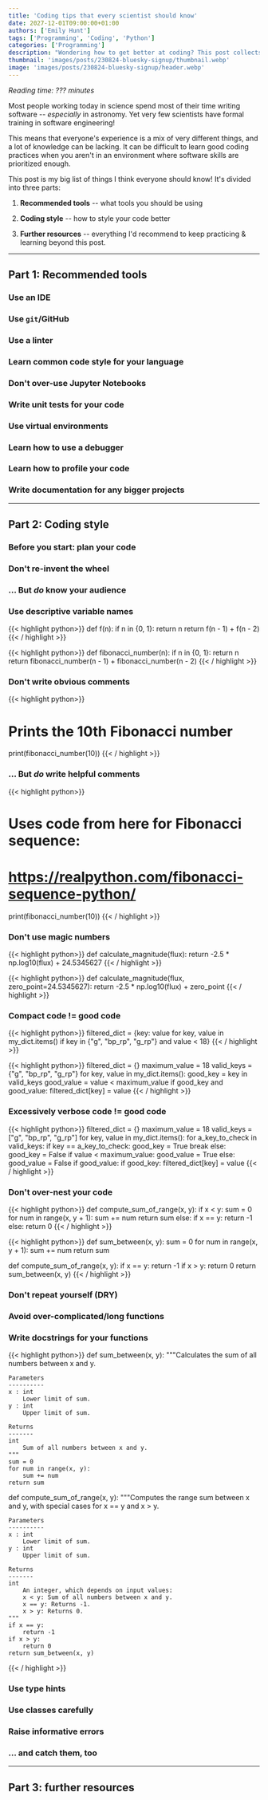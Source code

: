 ```yaml
---
title: 'Coding tips that every scientist should know'
date: 2027-12-01T09:00:00+01:00
authors: ['Emily Hunt']
tags: ['Programming', 'Coding', 'Python']
categories: ['Programming']
description: "Wondering how to get better at coding? This post collects every tip I've found from over the years into one big post!"
thumbnail: 'images/posts/230824-bluesky-signup/thumbnail.webp'
image: 'images/posts/230824-bluesky-signup/header.webp'
---
```


_Reading time: ??? minutes_

Most people working today in science spend most of their time writing software -- _especially_ in astronomy. Yet very few scientists have formal training in software engineering!

This means that everyone's experience is a mix of very different things, and a lot of knowledge can be lacking. It can be difficult to learn good coding practices when you aren't in an environment where software skills are prioritized enough.

This post is my big list of things I think everyone should know! It's divided into three parts:

1. **Recommended tools** -- what tools you should be using

2. **Coding style** -- how to style your code better

3. **Further resources** -- everything I'd recommend to keep practicing & learning beyond this post.

---

## Part 1: Recommended tools

### Use an IDE

### Use `git`/GitHub

### Use a linter

### Learn common code style for your language

### Don't over-use Jupyter Notebooks

### Write unit tests for your code

### Use virtual environments

### Learn how to use a debugger

### Learn how to profile your code

### Write documentation for any bigger projects

---

## Part 2: Coding style

### Before you start: plan your code

### Don't re-invent the wheel

### ... But _do_ know your audience

### Use descriptive variable names

{{< highlight python>}}
def f(n):
    if n in {0, 1}:
        return n
    return f(n - 1) + f(n - 2)
{{< / highlight >}}

{{< highlight python>}}
def fibonacci_number(n):
    if n in {0, 1}:
        return n
    return fibonacci_number(n - 1) + fibonacci_number(n - 2)
{{< / highlight >}}

### Don't write obvious comments

{{< highlight python>}}
# Prints the 10th Fibonacci number
print(fibonacci_number(10))
{{< / highlight >}}

### ... But _do_ write helpful comments

{{< highlight python>}}
# Uses code from here for Fibonacci sequence: 
# https://realpython.com/fibonacci-sequence-python/
print(fibonacci_number(10))
{{< / highlight >}}

### Don't use magic numbers

{{< highlight python>}}
def calculate_magnitude(flux):
    return -2.5 * np.log10(flux) + 24.5345627
{{< / highlight >}}

{{< highlight python>}}
def calculate_magnitude(flux, zero_point=24.5345627):
    return -2.5 * np.log10(flux) + zero_point
{{< / highlight >}}

### Compact code != good code

{{< highlight python>}}
filtered_dict = {key: value for key, value in my_dict.items() if key in {"g", "bp_rp", "g_rp"} and value < 18}
{{< / highlight >}}

{{< highlight python>}}
filtered_dict = {}
maximum_value = 18
valid_keys = {"g", "bp_rp", "g_rp"}
for key, value in my_dict.items():
    good_key = key in valid_keys
    good_value = value < maximum_value
    if good_key and good_value:
        filtered_dict[key] = value
{{< / highlight >}}

### Excessively verbose code != good code

{{< highlight python>}}
filtered_dict = {}
maximum_value = 18
valid_keys = ["g", "bp_rp", "g_rp"]
for key, value in my_dict.items():
    for a_key_to_check in valid_keys:
        if key == a_key_to_check:
            good_key = True
            break
        else:
            good_key = False
    if value < maximum_value:
        good_value = True
    else:
        good_value = False
    if good_value:
        if good_key:
            filtered_dict[key] = value
{{< / highlight >}}

### Don't over-nest your code

{{< highlight python>}}
def compute_sum_of_range(x, y):
    if x < y:
        sum = 0
        for num in range(x, y + 1):
            sum += num
        return sum
    else:
        if x == y:
            return -1
        else:
            return 0
{{< / highlight >}}

{{< highlight python>}}
def sum_between(x, y):
    sum = 0
    for num in range(x, y + 1):
        sum += num
    return sum

def compute_sum_of_range(x, y):
    if x == y:
        return -1
    if x > y:
        return 0
    return sum_between(x, y)
{{< / highlight >}}


### Don't repeat yourself (DRY)

### Avoid over-complicated/long functions

### Write docstrings for your functions

{{< highlight python>}}
def sum_between(x, y):
    """Calculates the sum of all numbers between x and y.
    
    Parameters
    ----------
    x : int
        Lower limit of sum.
    y : int
        Upper limit of sum.

    Returns
    -------
    int
        Sum of all numbers between x and y.
    """
    sum = 0
    for num in range(x, y):
        sum += num
    return sum

def compute_sum_of_range(x, y):
    """Computes the range sum between x and y, with special cases for x == y and x > y.
        
    Parameters
    ----------
    x : int
        Lower limit of sum.
    y : int
        Upper limit of sum.

    Returns
    -------
    int
        An integer, which depends on input values:
        x < y: Sum of all numbers between x and y.
        x == y: Returns -1.
        x > y: Returns 0.
    """
    if x == y:
        return -1
    if x > y:
        return 0
    return sum_between(x, y)
{{< / highlight >}}

### Use type hints

### Use classes carefully

### Raise informative errors

### ... and catch them, too


---

## Part 3: further resources